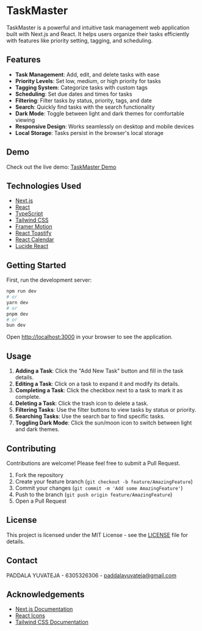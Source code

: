 # TaskMaster

TaskMaster is a powerful and intuitive task management web application built with Next.js and React. It helps users organize their tasks efficiently with features like priority setting, tagging, and scheduling.

## Features

- **Task Management**: Add, edit, and delete tasks with ease
- **Priority Levels**: Set low, medium, or high priority for tasks
- **Tagging System**: Categorize tasks with custom tags
- **Scheduling**: Set due dates and times for tasks
- **Filtering**: Filter tasks by status, priority, tags, and date
- **Search**: Quickly find tasks with the search functionality
- **Dark Mode**: Toggle between light and dark themes for comfortable viewing
- **Responsive Design**: Works seamlessly on desktop and mobile devices
- **Local Storage**: Tasks persist in the browser's local storage

## Demo

Check out the live demo: [TaskMaster Demo]([https://your-demo-url-here.com](https://todolist-taskmaster-hgoull8cs-yuvateja2003s-projects.vercel.app/))

## Technologies Used

- [Next.js](https://nextjs.org/)
- [React](https://reactjs.org/)
- [TypeScript](https://www.typescriptlang.org/)
- [Tailwind CSS](https://tailwindcss.com/)
- [Framer Motion](https://www.framer.com/motion/)
- [React Toastify](https://fkhadra.github.io/react-toastify/)
- [React Calendar](https://github.com/wojtekmaj/react-calendar)
- [Lucide React](https://lucide.dev/)

## Getting Started

First, run the development server:

```bash
npm run dev
# or
yarn dev
# or
pnpm dev
# or
bun dev
```

Open [http://localhost:3000](http://localhost:3000) in your browser to see the application.

## Usage

1. **Adding a Task**: Click the "Add New Task" button and fill in the task details.
2. **Editing a Task**: Click on a task to expand it and modify its details.
3. **Completing a Task**: Click the checkbox next to a task to mark it as complete.
4. **Deleting a Task**: Click the trash icon to delete a task.
5. **Filtering Tasks**: Use the filter buttons to view tasks by status or priority.
6. **Searching Tasks**: Use the search bar to find specific tasks.
7. **Toggling Dark Mode**: Click the sun/moon icon to switch between light and dark themes.

## Contributing

Contributions are welcome! Please feel free to submit a Pull Request.

1. Fork the repository
2. Create your feature branch (`git checkout -b feature/AmazingFeature`)
3. Commit your changes (`git commit -m 'Add some AmazingFeature'`)
4. Push to the branch (`git push origin feature/AmazingFeature`)
5. Open a Pull Request

## License

This project is licensed under the MIT License - see the [LICENSE](LICENSE) file for details.

## Contact

PADDALA YUVATEJA - 6305326306 - paddalayuvateja@gmail.com

## Acknowledgements

- [Next.js Documentation](https://nextjs.org/docs)
- [React Icons](https://react-icons.github.io/react-icons/)
- [Tailwind CSS Documentation](https://tailwindcss.com/docs)
